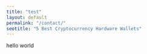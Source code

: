 ```yaml
---
title: "test"
layout: default
permalink: "/contact/"
seotitle: "5 Best Cryptocurrency Hardware Wallets"
---
```


hello world